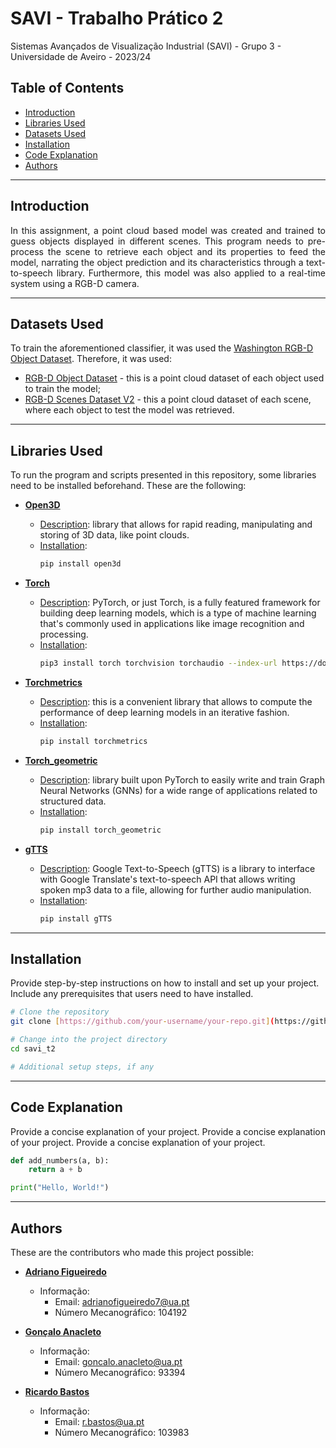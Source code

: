# SAVI - Trabalho Prático 2

Sistemas Avançados de Visualização Industrial (SAVI) - Grupo 3 - Universidade de Aveiro - 2023/24

## Table of Contents

* [Introduction](#introduction)
* [Libraries Used](#libraries-used)
* [Datasets Used](#libraries-used)
* [Installation](#installation)
* [Code Explanation](#code-explanation)
* [Authors](#authors)


---
## Introduction

<p align="justify"> In this assignment, a point cloud based model was created and trained to guess objects displayed in different scenes. This program needs to pre-process the scene to retrieve each object and its properties to feed the model, narrating the object prediction and its characteristics through a text-to-speech library. Furthermore, this model was also applied to a real-time system using a RGB-D camera.</p>

---
## Datasets Used

To train the aforementioned classifier, it was used the [Washington RGB-D Object Dataset](https://rgbd-dataset.cs.washington.edu/dataset/). Therefore, it was used:
- [RGB-D Object Dataset](https://rgbd-dataset.cs.washington.edu/dataset/rgbd-dataset_pcd_ascii/) - this is a point cloud dataset of each object used to train the model;
- [RGB-D Scenes Dataset V2](https://rgbd-dataset.cs.washington.edu/dataset/rgbd-scenes-v2/) - this a point cloud dataset of each scene, where each object to test the model was retrieved.

---
## Libraries Used

To run the program and scripts presented in this repository, some libraries need to be installed beforehand. These are the following:

- **[Open3D](https://www.open3d.org/)**
  - <u>Description</u>: library that allows for rapid reading, manipulating and storing of 3D data, like point clouds.
  - <u>Installation</u>:
    ```bash
    pip install open3d
    ```

- **[Torch](https://pytorch.org/)**
  - <u>Description</u>: PyTorch, or just Torch, is a fully featured framework for building deep learning models, which is a type of machine learning that's commonly used in applications like image recognition and  processing.
  - <u>Installation</u>:
    ```bash
    pip3 install torch torchvision torchaudio --index-url https://download.pytorch.org/whl/cpu
    ```

- **[Torchmetrics](https://lightning.ai/docs/torchmetrics/stable/)**
  - <u>Description</u>: this is a convenient library that allows to compute the performance of deep learning models in an iterative fashion.
  - <u>Installation</u>:
    ```bash
    pip install torchmetrics
    ```
  
- **[Torch_geometric](https://pytorch-geometric.readthedocs.io/en/latest/)**
  - <u>Description</u>: library built upon PyTorch to easily write and train Graph Neural Networks (GNNs) for a wide range of applications related to structured data.
  - <u>Installation</u>:
    ```bash
    pip install torch_geometric
    ```

- **[gTTS](https://gtts.readthedocs.io/en/latest/)**
  - <u>Description</u>: Google Text-to-Speech (gTTS) is a library to interface with Google Translate's text-to-speech API that allows writing spoken mp3 data to a file, allowing for further audio manipulation.
  - <u>Installation</u>:
    ```bash
    pip install gTTS
    ```

<!-- Add more libraries as needed -->

---
## Installation

Provide step-by-step instructions on how to install and set up your project. Include any prerequisites that users need to have installed.

```bash
# Clone the repository
git clone [https://github.com/your-username/your-repo.git](https://github.com/Goncalo287/savi_t2/)

# Change into the project directory
cd savi_t2

# Additional setup steps, if any
```

---
## Code Explanation 

Provide a concise explanation of your project.
Provide a concise explanation of your project.
Provide a concise explanation of your project.

```python
def add_numbers(a, b):
    return a + b

print("Hello, World!")
```

---
## Authors

These are the contributors who made this project possible:

- **[Adriano Figueiredo](https://github.com/AdrianoFF10)**
  - Informação:
    - Email: adrianofigueiredo7@ua.pt
    - Número Mecanográfico: 104192

- **[Gonçalo Anacleto](https://github.com/Goncalo287)**
  - Informação:
    - Email: goncalo.anacleto@ua.pt
    - Número Mecanográfico: 93394

- **[Ricardo Bastos](https://github.com/RBastos36)**
  - Informação:
    - Email: r.bastos@ua.pt
    - Número Mecanográfico: 103983
